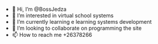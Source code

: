 - 👋 Hi, I’m @BossJedza
- 👀 I’m interested in virtual school systems 
- 🌱 I’m currently learning e learning systems development 
- 💞️ I’m looking to collaborate on programming the site
- 📫 How to reach me +26378266

<!---
BossJedza/BossJedza is a ✨ special ✨ repository because its `README.md` (this file) appears on your GitHub profile.
You can click the Preview link to take a look at your changes.
--->
